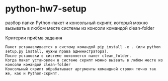 # python-hw7-setup
разбор папки Python-пакет и консольный скрипт, который можно вызывать в любом месте системы из консоли командой clean-folder


Критерии приёма задания

    Пакет устанавливается в систему командой pip install -e . (или python setup.py install, нужны права администратора).
    После установки в системе появляется пакет clean_folder.
    Когда пакет установлен в системе скрипт можно вызвать в любом месте из консоли командой clean-folder
    Консольный скрипт обрабатывает аргументы командной строки точно так же, как и Python-скрипт.
